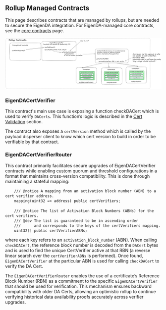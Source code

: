 

## Rollup Managed Contracts

This page describes contracts that are managed by rollups, but are needed to secure the EigenDA integration. For EigenDA-managed core contracts, see the [core contracts](../../protocol/contracts.md) page.

![rollup-contracts](../../assets/integration/contracts-rollup.png)

### EigenDACertVerifier

This contract's main use case is exposing a function checkDACert which is used to verify `DACerts`. This function’s logic is described in the [Cert Validation](./6-secure-integration.md#cert-validation) section. 

The contract also exposes a `certVersion` method which is called by the payload disperser client to know which cert version to build in order to be verifiable by that contract.

### EigenDACertVerifierRouter

This contract primarily facilitates secure upgrades of EigenDACertVerifier contracts while enabling custom quorum and threshold configurations in a format that maintains cross-version compatibility. This is done through maintaining a stateful mapping:
```solidity
    /// @notice A mapping from an activation block number (ABN) to a cert verifier address.
    mapping(uint32 => address) public certVerifiers;

    /// @notice The list of Activation Block Numbers (ABNs) for the cert verifiers.
    /// @dev The list is guaranteed to be in ascending order
    ///      and corresponds to the keys of the certVerifiers mapping.
    uint32[] public certVerifierABNs;
```

where each key refers to an `activation_block_number` (ABN). When calling `checkDACert`, the reference block number is decoded from the `DACert` bytes and is used to find the unique CertVerifier active at that RBN (a reverse linear search over the `certVerifierABNs` is performed). Once found, `EigenDACertVerifier` at the particular ABN is used for calling `checkDACert` to verify the DA Cert.

The `EigenDACertVerifierRouter` enables the use of a certificate’s Reference Block Number (RBN) as a commitment to the specific `EigenDACertVerifier` that should be used for verification. This mechanism ensures backward compatibility with older DA Certs, allowing an optimistic rollup to continue verifying historical data availability proofs accurately across verifier upgrades.
